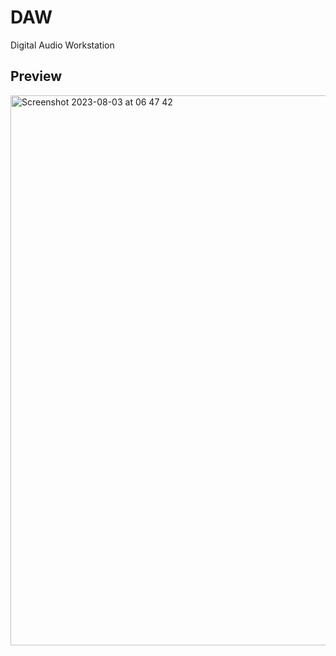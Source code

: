 # DAW

Digital Audio Workstation

## Preview

<img width="880" alt="Screenshot 2023-08-03 at 06 47 42" src="https://github.com/scha-ch/daw/assets/137318798/4398f51b-46d5-4f64-9395-702890796db8">
